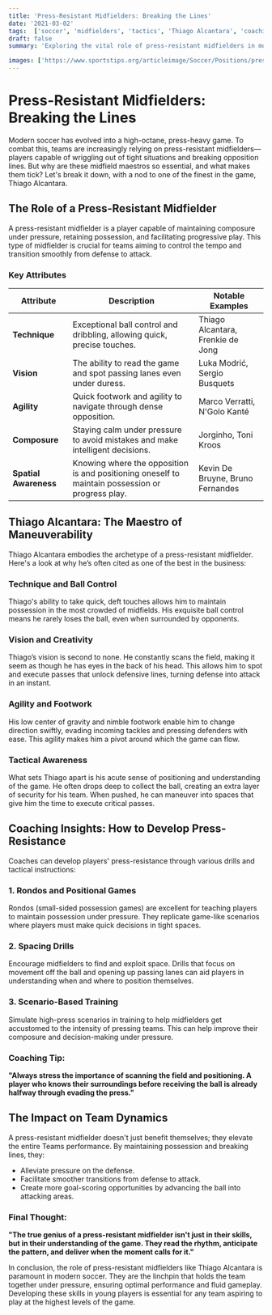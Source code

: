 ```yaml
---
title: 'Press-Resistant Midfielders: Breaking the Lines'
date: '2021-03-02'
tags:  ['soccer', 'midfielders', 'tactics', 'Thiago Alcantara', 'coaching', 'player skills', 'football IQ']
draft: false
summary: 'Exploring the vital role of press-resistant midfielders in modern soccer, featuring insights from players like Thiago Alcantara.'

images: ['https://www.sportstips.org/articleimage/Soccer/Positions/press_resistant_midfielders_breaking_the_lines.webp']
---
```


# Press-Resistant Midfielders: Breaking the Lines

Modern soccer has evolved into a high-octane, press-heavy game. To combat this, teams are increasingly relying on press-resistant midfielders—players capable of wriggling out of tight situations and breaking opposition lines. But why are these midfield maestros so essential, and what makes them tick? Let's break it down, with a nod to one of the finest in the game, Thiago Alcantara.

## The Role of a Press-Resistant Midfielder

A press-resistant midfielder is a player capable of maintaining composure under pressure, retaining possession, and facilitating progressive play. This type of midfielder is crucial for teams aiming to control the tempo and transition smoothly from defense to attack.

### Key Attributes

| Attribute         | Description                                                                                       | Notable Examples            |
|-------------------|---------------------------------------------------------------------------------------------------|-----------------------------|
| **Technique**     | Exceptional ball control and dribbling, allowing quick, precise touches.                          | Thiago Alcantara, Frenkie de Jong |
| **Vision**        | The ability to read the game and spot passing lanes even under duress.                            | Luka Modrić, Sergio Busquets |
| **Agility**       | Quick footwork and agility to navigate through dense opposition.                                  | Marco Verratti, N'Golo Kanté |
| **Composure**     | Staying calm under pressure to avoid mistakes and make intelligent decisions.                     | Jorginho, Toni Kroos        |
| **Spatial Awareness** | Knowing where the opposition is and positioning oneself to maintain possession or progress play. | Kevin De Bruyne, Bruno Fernandes  |

## Thiago Alcantara: The Maestro of Maneuverability

Thiago Alcantara embodies the archetype of a press-resistant midfielder. Here's a look at why he’s often cited as one of the best in the business:

### Technique and Ball Control
Thiago's ability to take quick, deft touches allows him to maintain possession in the most crowded of midfields. His exquisite ball control means he rarely loses the ball, even when surrounded by opponents.

### Vision and Creativity
Thiago’s vision is second to none. He constantly scans the field, making it seem as though he has eyes in the back of his head. This allows him to spot and execute passes that unlock defensive lines, turning defense into attack in an instant.

### Agility and Footwork
His low center of gravity and nimble footwork enable him to change direction swiftly, evading incoming tackles and pressing defenders with ease. This agility makes him a pivot around which the game can flow.

### Tactical Awareness
What sets Thiago apart is his acute sense of positioning and understanding of the game. He often drops deep to collect the ball, creating an extra layer of security for his team. When pushed, he can maneuver into spaces that give him the time to execute critical passes.

## Coaching Insights: How to Develop Press-Resistance

Coaches can develop players' press-resistance through various drills and tactical instructions:

### 1. Rondos and Positional Games
Rondos (small-sided possession games) are excellent for teaching players to maintain possession under pressure. They replicate game-like scenarios where players must make quick decisions in tight spaces.

### 2. Spacing Drills
Encourage midfielders to find and exploit space. Drills that focus on movement off the ball and opening up passing lanes can aid players in understanding when and where to position themselves.

### 3. Scenario-Based Training
Simulate high-press scenarios in training to help midfielders get accustomed to the intensity of pressing teams. This can help improve their composure and decision-making under pressure.

### Coaching Tip:
**"Always stress the importance of scanning the field and positioning. A player who knows their surroundings before receiving the ball is already halfway through evading the press."**

## The Impact on Team Dynamics

A press-resistant midfielder doesn't just benefit themselves; they elevate the entire Teams performance. By maintaining possession and breaking lines, they:

- Alleviate pressure on the defense.
- Facilitate smoother transitions from defense to attack.
- Create more goal-scoring opportunities by advancing the ball into attacking areas.

### Final Thought:
**"The true genius of a press-resistant midfielder isn't just in their skills, but in their understanding of the game. They read the rhythm, anticipate the pattern, and deliver when the moment calls for it."**

In conclusion, the role of press-resistant midfielders like Thiago Alcantara is paramount in modern soccer. They are the linchpin that holds the team together under pressure, ensuring optimal performance and fluid gameplay. Developing these skills in young players is essential for any team aspiring to play at the highest levels of the game.
```